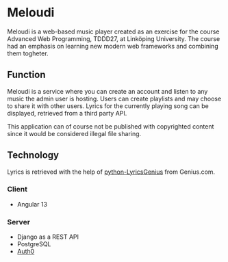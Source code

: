 # Meloudi
Meloudi is a web-based music player created as an exercise for the course Advanced Web Programming, TDDD27, at Linköping University. The course had an emphasis on learning new modern web frameworks and combining them togheter.

## Function
Meloudi is a service where you can create an account and listen to any music the admin user is hosting. Users can create playlists and may choose to share it with other users. Lyrics for the currently playing song can be displayed, retrieved from a third party API.

This application can of course not be published with copyrighted content since it would be considered illegal file sharing.

## Technology
Lyrics is retrieved with the help of [python-LyricsGenius](https://lyricsgenius.readthedocs.io/en/master/) from Genius.com.

### Client
- Angular 13

### Server
- Django as a REST API
- PostgreSQL
- [Auth0](https://auth0.com/)
